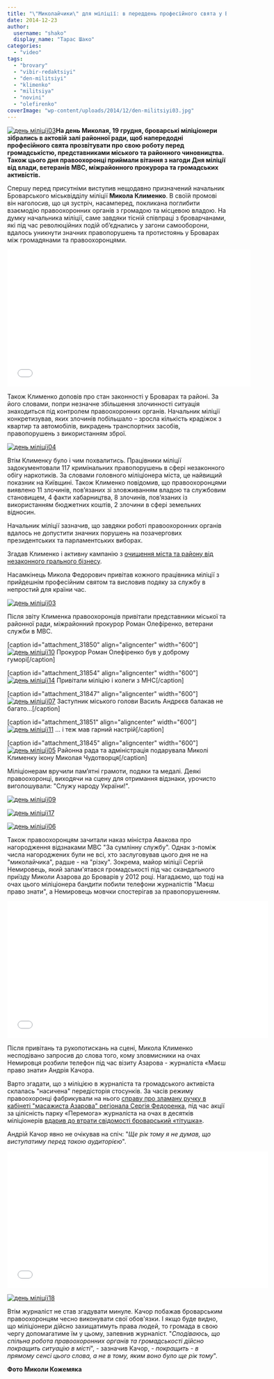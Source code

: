 ```yaml
---
title: "\"Миколайчики\" для міліції: в переддень професійного свята у Броварах вітали стражів порядку"
date: 2014-12-23
author: 
  username: "shako"
  display_name: "Тарас Шако"
categories: 
  - "video"
tags: 
  - "brovary"
  - "vibir-redaktsiyi"
  - "den-militsiyi"
  - "klimenko"
  - "militsiya"
  - "novini"
  - "olefirenko"
coverImage: "wp-content/uploads/2014/12/den-militsiyi03.jpg"
---
```


[![день міліції03](https://mpz.brovary.org/wp-content/uploads/2014/12/den-militsiyi03.jpg)](https://mpz.brovary.org/wp-content/uploads/2014/12/den-militsiyi03.jpg)**На день Миколая, 19 грудня, броварські міліціонери зібрались в актовій залі районної ради, щоб напередодні професійного свята прозвітувати про свою роботу перед громадськістю, представниками міського та районного чиновництва. Також цього дня правоохоронці приймали вітання з нагоди Дня міліції від влади, ветеранів МВС, міжрайонного прокурора та громадських активістів.**

Спершу перед присутніми виступив нещодавно призначений начальник Броварського міськвідділу міліції **Микола Клименко**. В своїй промові він наголосив, що ця зустріч, насамперед, покликана поглибити взаємодію правоохоронних органів з громадою та місцевою владою. На думку начальника міліції, саме завдяки тісній співпраці з броварчанами, які під час революційних подій об’єднались у загони самооборони, вдалось уникнути значних правопорушень та протистоянь у Броварах між громадянами та правоохоронцями.

<iframe src="//www.youtube.com/embed/g_ANHzBrKO8" width="560" height="315" frameborder="0" allowfullscreen="allowfullscreen"></iframe>

Також Клименко доповів про стан законності у Броварах та районі. За його словами, попри незначне збільшення злочинності ситуація знаходиться під контролем правоохоронних органів. Начальник міліції конкретизував, яких злочинів побільшало – зросла кількість крадіжок з квартир та автомобілів, викрадень транспортних засобів, правопорушень з використанням зброї.

[![день міліції04](https://mpz.brovary.org/wp-content/uploads/2014/12/den-militsiyi04.jpg)](https://mpz.brovary.org/wp-content/uploads/2014/12/den-militsiyi04.jpg)

Втім Клименку було і чим похвалитись. Працівники міліції задокументовали 117 кримінальних правопорушень в сфері незаконного обігу наркотиків. За словами головного міліціонера міста, це найвищий показник на Київщині. Також Клименко повідомив, що правоохоронцями виявлено 11 злочинів, пов’язаних зі зловживанням владою та службовим становищем, 4 факти хабарництва, 8 злочинів, пов’язаних із використанням бюджетних коштів, 2 злочини в сфері земельних відносин.

Начальник міліції зазначив, що завдяки роботі правоохоронних органів вдалось не допустити значних порушень на позачергових президентських та парламентських виборах.

Згадав Клименко і активну кампанію з [очищення міста та району від незаконного грального бізнесу](https://mpz.brovary.org/ful-hauz-v-monte-karlo-militsiya-prodovzhuye-viluchati-igrovi-avtomati-z-nezakonnih-kazino/).

Насамкінець Микола Федорович привітав кожного працівника міліції з прийдешнім професійним святом та висловив подяку за службу в непростий для країни час.

[![день міліції03](https://mpz.brovary.org/wp-content/uploads/2014/12/den-militsiyi03.jpg)](https://mpz.brovary.org/wp-content/uploads/2014/12/den-militsiyi03.jpg)

Після звіту Клименка правоохоронців привітали представники міської та районної ради, міжрайонний прокурор Роман Олефіренко, ветерани служби в МВС.

\[caption id="attachment\_31850" align="aligncenter" width="600"\][![день міліції10](https://mpz.brovary.org/wp-content/uploads/2014/12/den-militsiyi10.jpg)](https://mpz.brovary.org/wp-content/uploads/2014/12/den-militsiyi10.jpg) Прокурор Роман Олефіренко був у доброму гуморі\[/caption\]

\[caption id="attachment\_31854" align="aligncenter" width="600"\][![день міліції14](https://mpz.brovary.org/wp-content/uploads/2014/12/den-militsiyi14.jpg)](https://mpz.brovary.org/wp-content/uploads/2014/12/den-militsiyi14.jpg) Привітали міліцію і колеги з МНС\[/caption\]

\[caption id="attachment\_31847" align="aligncenter" width="600"\][![день міліції07](https://mpz.brovary.org/wp-content/uploads/2014/12/den-militsiyi07.jpg)](https://mpz.brovary.org/wp-content/uploads/2014/12/den-militsiyi07.jpg) Заступник міського голови Василь Андрєєв балакав не багато...\[/caption\]

\[caption id="attachment\_31851" align="aligncenter" width="600"\][![день міліції11](https://mpz.brovary.org/wp-content/uploads/2014/12/den-militsiyi11.jpg)](https://mpz.brovary.org/wp-content/uploads/2014/12/den-militsiyi11.jpg) ... і теж мав гарний настрій\[/caption\]

\[caption id="attachment\_31845" align="aligncenter" width="600"\][![день міліції05](https://mpz.brovary.org/wp-content/uploads/2014/12/den-militsiyi05.jpg)](https://mpz.brovary.org/wp-content/uploads/2014/12/den-militsiyi05.jpg) Районна рада та адміністрація подарувала Миколі Клименку ікону Миколая Чудотворця\[/caption\]

Міліціонерам вручили пам’ятні грамоти, подяки та медалі. Деякі правоохоронці, виходячи на сцену для отримання відзнаки, урочисто виголошували: "Служу народу України!".

[![день міліції09](https://mpz.brovary.org/wp-content/uploads/2014/12/den-militsiyi09.jpg)](https://mpz.brovary.org/wp-content/uploads/2014/12/den-militsiyi09.jpg)

[![день міліції17](https://mpz.brovary.org/wp-content/uploads/2014/12/den-militsiyi17.jpg)](https://mpz.brovary.org/wp-content/uploads/2014/12/den-militsiyi17.jpg)

[![день міліції06](https://mpz.brovary.org/wp-content/uploads/2014/12/den-militsiyi06.jpg)](https://mpz.brovary.org/wp-content/uploads/2014/12/den-militsiyi06.jpg)

Також правоохоронцям зачитали наказ міністра Авакова про нагородження відзнаками МВС "За сумлінну службу". Однак з-поміж числа нагороджених були не всі, хто заслуговував цього дня не на "миколайчика", радше - на "різку". Зокрема, майор міліції Сергій Немировець, який запам'ятався громадськості під час скандального приїзду Миколи Азарова до Броварів у 2012 році. Нагадаємо, що тоді на очах цього міліціонера бандити побили телефони журналістів "Маєш право знати", а Немировець мовчки спостерігав за правопорушенням.

<iframe width="600" height="315" src="//www.youtube.com/embed/zYBeYO2SEKA" frameborder="0" allowfullscreen></iframe>

Після привітань та рукопотискань на сцені, Микола Клименко несподівано запросив до слова того, кому зловмисники на очах Немировця розбили телефон під час візиту Азарова - журналіста «Маєш право знати» Андрія Качора.

Варто згадати, що з міліцією в журналіста та громадського активіста склалась "насичена" передісторія стосунків. За часів режиму правоохоронці фабрикували на нього [справу про зламану ручку в кабінеті "масажиста Азарова" регіонала Сергія Федоренка](https://mpz.brovary.org/koordinatora-nastupu-viznali-vinnim-u-huliganstvi-za-komentar-telekanalu-tvi-pro-masazhista-azarova-foto-video/), під час акції за цілісність парку «Перемога» журналіста на очах в десятків міліціонерів [вдарив до втрати свідомості броварський «тітушка»](https://mpz.brovary.org/brovarskiy-titushko-viyavivsya-dvichi-sudimim-retsidivistom/).

Андрій Качор явно не очікував на спіч: "_Ще рік тому я не думав, що виступатиму перед такою аудиторією_".

<iframe src="//www.youtube.com/embed/1fttMyZy8Qo" width="600" height="315" frameborder="0" allowfullscreen="allowfullscreen"></iframe>

[![день міліції18](https://mpz.brovary.org/wp-content/uploads/2014/12/den-militsiyi18.jpg)](https://mpz.brovary.org/wp-content/uploads/2014/12/den-militsiyi18.jpg)

Втім журналіст не став згадувати минуле. Качор побажав броварським правоохоронцям чесно виконувати свої обов'язки. І якщо буде видно, що міліціонери дійсно захищатимуть права людей, то громада в свою чергу допомагатиме їм у цьому, запевнив журналіст. "_Сподіваюсь, що спільна робота правоохоронних органів та громадськості дійсно покращить ситуацію в місті_", - зазначив Качор, - _покращить - в прямому сенсі цього слова, а не в тому, яким воно було ще рік тому_".

**Фото Миколи Кожемяка**
